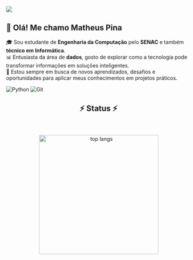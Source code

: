<h1 align="">
    <img src="https://readme-typing-svg.herokuapp.com/?font=Righteous&size=35&center=true&vCenter=true&width=500&height=70&duration=4000&lines=Bem-Vindo+ao+meu+GitHub!+👋" />
</h1>

## 👋 Olá! Me chamo Matheus Pina

🎓 Sou estudante de **Engenharia da Computação** pelo **SENAC** e também **técnico em Informática**.  
📊 Entusiasta da área de **dados**, gosto de explorar como a tecnologia pode transformar informações em soluções inteligentes.  
🚀 Estou sempre em busca de novos aprendizados, desafios e oportunidades para aplicar meus conhecimentos em projetos práticos.

![Python](https://img.shields.io/badge/python-000000?style=for-the-badge&logo=python&logoColor=white)
![Git](https://img.shields.io/badge/GIT-00000F?style=for-the-badge&logo=git&logoColor=white)
<!-- !![MySQL](https://img.shields.io/badge/MySQL-00000F?style=for-the-badge&logo=mysql&logoColor=white)-->
<!-- ![GoogleCloud](https://img.shields.io/badge/GoogleCloud-00000F.svg?style=for-the-badge&logo=google-cloud&logoColor=white) -->


<h2 align="center">⚡ Status ⚡</h2>
<br>
<div align=center>
  <br/>
  <img width=325 align="center" src="https://github-readme-stats-salesp07.vercel.app/api/top-langs/?username=Pinaa-Matheus&hide=HTML&langs_count=8&layout=compact&theme=react&border_radius=10&size_weight=0.5&count_weight=0.5&exclude_repo=github-readme-stats" alt="top langs" />
</div>
